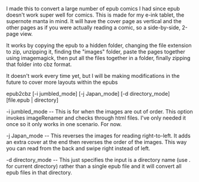 I made this to convert a large number of epub comics I had since epub doesn't work super well for comics.
This is made for my e-ink tablet, the supernote manta in mind. It will have the cover page as vertical 
and the other pages as if you were actually reading a comic, so a side-by-side, 2-page view. 

It works by copying the epub to a hidden folder, changing the file extension to zip, unzipping it, finding
the "images" folder, paste the pages together using imagemagick, then put all the files together in a folder,
finally zipping that folder into cbz format.

It doesn't work every time yet, but I will be making modifications in the future to cover more layouts within
the epubs

epub2cbz [-i jumbled_mode] [-j Japan_mode] [-d directory_mode] [file.epub | directory]

-i jumbled_mode   -- This is for when the images are out of order. This option invokes imageRenamer and checks through 
                     html files. I've only needed it once so it only works in one scenario. For now.

-j Japan_mode     -- This reverses the images for reading right-to-left. It adds an extra cover at the end then
                     reverses the order of the images. This way you can read from the back and swipe right instead
                     of left.

-d directory_mode -- This just specifies the input is a directory name (use . for current directory) rather than a
                     single epub file and it will convert all epub files in that directory.
